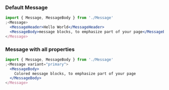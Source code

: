 ### Default Message

```jsx
import { Message, MessageBody } from './Message'
;<Message>
  <MessageHeader>Hello World</MessageHeader>
  <MessageBody>message blocks, to emphasize part of your page</MessageBody>
</Message>
```

### Message with all properties

```jsx
import { Message, MessageBody } from './Message'
;<Message variant="primary">
  <MessageBody>
    Colored message blocks, to emphasize part of your page
  </MessageBody>
</Message>
```
